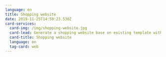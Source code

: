 ```yaml
---
language: en
title: Shopping website
date: 2019-11-25T14:59:23.530Z
card-services:
  card-img: /img/shopping-website.jpg
  card-lead: Generate a shopping website base on existing template with the best price.
  card-title: Shopping website
  language: en
  tag-card: web
---
```



